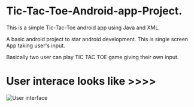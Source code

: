 # Tic-Tac-Toe-Android-app-Project.

This is a simple Tic-Tac-Toe android app using Java and XML.

A basic android project to star android development. This is single screen App taking user's input.

Basically two user can play TIC TAC TOE game giving their own input.

# User interace looks like >>>>

![User interface](Desktop/tic_tac_toe)

